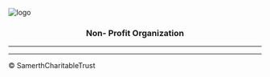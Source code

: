 ![logo](https://github.com/samerthgis/samerthgis/blob/main/Copy%20of%20Automotive%20(Banner%20(Landscape)).png)
<div>
<h3 align="center">Non- Profit Organization</h3><p align="right">
</div>
<hr>

  
-----------------------------------------------------------------------------------------------------------------------------------------------------------------------
<p>
<div class="footer">
&copy; SamerthCharitableTrust
</div>
</p>
